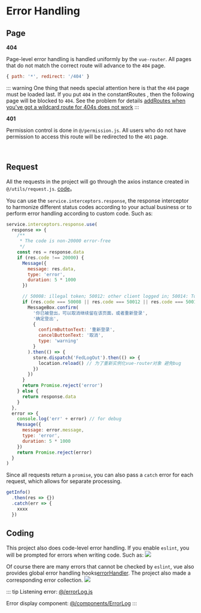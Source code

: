 # Error Handling

## Page

**404**

Page-level error handling is handled uniformly by the `vue-router`. All pages that do not match the correct route will advance to the `404` page.

```js
{ path: '*', redirect: '/404' }
```

::: warning
One thing that needs special attention here is that the `404` page must be loaded last. If you put `404` in the constantRoutes , then the following page will be blocked to `404`. See the problem for details [addRoutes when you've got a wildcard route for 404s does not work](https://github.com/vuejs/vue-router/issues/1176)
:::

**401**

Permission control is done in `@/permission.js`. All users who do not have permission to access this route will be redirected to the `401` page.

<br/>

## Request

All the requests in the project will go through the axios instance created in `@/utils/request.js`. [code](https://github.com/midfar/vue3-element-admin/blob/main/src/utils/request.js)。

You can use the `service.interceptors.response`, the response interceptor to harmonize different status codes according to your actual business or to perform error handling according to custom code. Such as:

```js
service.interceptors.response.use(
  response => {
    /**
     * The code is non-20000 error-free
     */
    const res = response.data
    if (res.code !== 20000) {
      Message({
        message: res.data,
        type: 'error',
        duration: 5 * 1000
      })

      // 50008: illegal token; 50012: other client logged in; 50014: Token expired;
      if (res.code === 50008 || res.code === 50012 || res.code === 50014) {
        MessageBox.confirm(
          '你已被登出，可以取消继续留在该页面，或者重新登录',
          '确定登出',
          {
            confirmButtonText: '重新登录',
            cancelButtonText: '取消',
            type: 'warning'
          }
        ).then(() => {
          store.dispatch('FedLogOut').then(() => {
            location.reload() // 为了重新实例化vue-router对象 避免bug
          })
        })
      }
      return Promise.reject('error')
    } else {
      return response.data
    }
  },
  error => {
    console.log('err' + error) // for debug
    Message({
      message: error.message,
      type: 'error',
      duration: 5 * 1000
    })
    return Promise.reject(error)
  }
)
```

Since all requests return a `promise`, you can also pass a `catch` error for each request, which allows for separate processing.

```js
getInfo()
  .then(res => {})
  .catch(err => {
    xxxx
  })
```

## Coding

This project also does code-level error handling. If you enable `eslint`, you will be prompted for errors when writing code. Such as:
![](https://panjiachen.gitee.io/gitee-cdn/vue-element-admin-site/b037f47c-1f7b-487f-bb05-32e7300767d2.png)

Of course there are many errors that cannot be checked by `eslint`, vue also provides global error handling hooks[errorHandler](https://vuejs.org/v2/api/#errorHandler). The project also made a corresponding error collection.
![](https://panjiachen.gitee.io/gitee-cdn/vue-element-admin-site/360e4842-4db5-42d0-b078-f9a84a825546.gif)

::: tip
Listening error: [@/errorLog.js](https://github.com/midfar/vue3-element-admin/blob/main/src/errorLog.js)

Error display component: [@/components/ErrorLog](https://github.com/midfar/vue3-element-admin/blob/main/src/components/ErrorLog/index.vue)
:::
